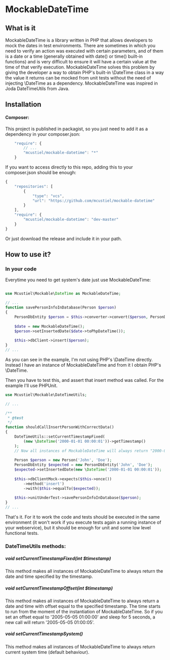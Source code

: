 MockableDateTime
================

What is it
----------

MockableDateTime is a library written in PHP that allows developers to mock the dates in test environments.
There are sometimes in which you need to verify an action was executed with certain parameters, and of them is a date or a time (generally obtained with date() or time() built-in functions) and is very difficult to ensure it will have a certain value at the time of that verify execution. 
MockableDateTime solves this problem by giving the developer a way to obtain PHP's built-in \DateTime class in a way the value it returns can be mocked from unit tests without the need of injecting \DateTime as a dependency.  MockableDateTime was inspired in Joda DateTimeUtils from Java.

Installation
------------

#### Composer:

This project is published in packagist, so you just need to add it as a dependency in your composer.json:

```javascript
    "require": {
        // ...
        "mcustiel/mockable-datetime": "*"
    }
```

If you want to access directly to this repo, adding this to your composer.json should be enough:

```javascript  
{
    "repositories": [
        {
            "type": "vcs",
            "url": "https://github.com/mcustiel/mockable-datetime"
        }
    ],
    "require": {
        "mcustiel/mockable-datetime": "dev-master"
    }
}
```

Or just download the release and include it in your path.

How to use it?
--------------

### In your code

Everytime you need to get system's date just use MockableDateTime:

```php

use Mcustiel\Mockable\DateTime as MockableDateTime;

// ...
function savePersonInfoInDatabase(Person $person)
{
    PersonDbEntity $person = $this->converter->convert($person, PersonDbEntity::class);
    
    $date = new MockableDateTime();
    $person->setInsertedDate($date->toPhpDateTime());
    
    $this->dbClient->insert($person);
}
// ...
```

As you can see in the example, I'm not using PHP's \DateTime directly. Instead I have an instance of MockableDateTime and from it I obtain PHP's \DateTime.

Then you have to test this, and assert that insert method was called. For the example I'll use PHPUnit.

```php
use Mcustiel\Mockable\DateTimeUtils;

// ...

/**
 * @test
 */
function shouldCallInsertPersonWithCorrectData()
{
    DateTimeUtils::setCurrentTimestampFixed(
        (new \DateTime('2000-01-01 00:00:01'))->getTimestamp()
    );
    // Now all instances of MockableDateTime will always return "2000-01-01 00:00:01"
    
    Person $person = new Person('John', 'Doe');
    PersonDbEntity $expected = new PersonDbEntity('John', 'Doe');
    $expected->setInsertedDate(new \DateTime('2000-01-01 00:00:01'));    
    
    $this->dbClientMock->expects($this->once())
        ->method('insert')
        ->with($this->equalTo($expected));
    
    $this->unitUnderTest->savePersonInfoInDatabase($person);
}
// ...
```

That's it. For it to work the code and tests should be executed in the same environment (it won't work if you execute tests again a running instance of your webservice), but it should be enough for unit and some low level functional tests.

### DateTimeUtils methods:

##### void setCurrentTimestampFixed(int $timestamp)

This method makes all instances of MockableDateTime to always return the date and time specified by the timestamp.

##### void setCurrentTimestampOffset(int $timestamp)

This method makes all instances of MockableDateTime to always return a date and time with offset equal to the specified timestamp. The time starts to run from the moment of the instantiation of MockableDateTime. So if you set an offset equal to '2005-05-05 01:00:00' and sleep for 5 seconds, a new call will return '2005-05-05 01:00:05'.

##### void setCurrentTimestampSystem()

This method makes all instances of MockableDateTime to always return current system time (default behaviour).
